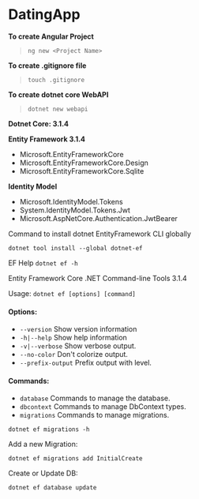 # DatingApp

**To create Angular Project**

>`ng new <Project Name>`

**To create .gitignore file**

>`touch .gitignore`

**To create dotnet core WebAPI**
>`dotnet new webapi`

**Dotnet Core: 3.1.4**

**Entity Framework 3.1.4**
- Microsoft.EntityFrameworkCore
- Microsoft.EntityFrameworkCore.Design
- Microsoft.EntityFrameworkCore.Sqlite

**Identity Model**
- Microsoft.IdentityModel.Tokens
- System.IdentityModel.Tokens.Jwt
- Microsoft.AspNetCore.Authentication.JwtBearer

Command to install dotnet EntityFramework CLI globally

`dotnet tool install --global dotnet-ef`

EF Help `dotnet ef -h`

Entity Framework Core .NET Command-line Tools 3.1.4

Usage: `dotnet ef [options] [command]`

#### Options:
  - `--version`        Show version information
  - `-h|--help`        Show help information
  - `-v|--verbose`     Show verbose output.
  - `--no-color`       Don't colorize output.
  - `--prefix-output`  Prefix output with level.

#### Commands:
  - `database`    Commands to manage the database.
  - `dbcontext`   Commands to manage DbContext types.
  - `migrations`  Commands to manage migrations.

`dotnet ef migrations -h`

Add a new Migration:

`dotnet ef migrations add InitialCreate`

Create or Update DB:

`dotnet ef database update` 
